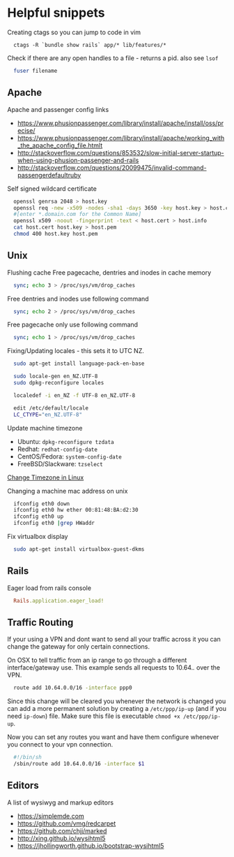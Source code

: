 # Helpful snippets

Creating ctags so you can jump to code in vim
```
  ctags -R `bundle show rails` app/* lib/features/*
```

Check if there are any open handles to a file - returns a pid. also see `lsof`
```bash
  fuser filename
```

## Apache

Apache and passenger config links
* https://www.phusionpassenger.com/library/install/apache/install/oss/precise/
* https://www.phusionpassenger.com/library/install/apache/working_with_the_apache_config_file.htmlt
* http://stackoverflow.com/questions/853532/slow-initial-server-startup-when-using-phusion-passenger-and-rails
* http://stackoverflow.com/questions/20099475/invalid-command-passengerdefaultruby

Self signed wildcard certificate

```bash
  openssl genrsa 2048 > host.key
  openssl req -new -x509 -nodes -sha1 -days 3650 -key host.key > host.cert
  #[enter *.domain.com for the Common Name]
  openssl x509 -noout -fingerprint -text < host.cert > host.info
  cat host.cert host.key > host.pem
  chmod 400 host.key host.pem
```


## Unix

Flushing cache
Free pagecache, dentries and inodes in cache memory

```bash
  sync; echo 3 > /proc/sys/vm/drop_caches
```
Free dentries and inodes use following command

```bash
  sync; echo 2 > /proc/sys/vm/drop_caches
```
Free pagecache only use following command

```bash
  sync; echo 1 > /proc/sys/vm/drop_caches
```

Fixing/Updating locales - this sets it to UTC NZ.
```bash
  sudo apt-get install language-pack-en-base

  sudo locale-gen en_NZ.UTF-8
  sudo dpkg-reconfigure locales

  localedef -i en_NZ -f UTF-8 en_NZ.UTF-8

  edit /etc/default/locale
  LC_CTYPE="en_NZ.UTF-8"
```

Update machine timezone
* Ubuntu: `dpkg-reconfigure tzdata`
* Redhat: `redhat-config-date`
* CentOS/Fedora: `system-config-date`
* FreeBSD/Slackware: `tzselect`

[Change Timezone in Linux](http://www.wikihow.com/Change-the-Timezone-in-Linux)

Changing a machine mac address on unix
```bash
  ifconfig eth0 down
  ifconfig eth0 hw ether 00:81:48:BA:d2:30
  ifconfig eth0 up
  ifconfig eth0 |grep HWaddr
```

Fix virtualbox display
```bash
  sudo apt-get install virtualbox-guest-dkms
```

## Rails

Eager load from rails console
```ruby
  Rails.application.eager_load!
```

## Traffic Routing

If your using a VPN and dont want to send all your traffic across it you can change the gateway for only certain connections.

On OSX to tell traffic from an ip range to go through a different interface/gateway use. This example sends all requests to 10.64.*.* over the VPN.
```bash
  route add 10.64.0.0/16 -interface ppp0
```

Since this change will be cleared you whenever the network is changed you can add a more permanent 
solution by creating a `/etc/ppp/ip-up` (and if you need `ip-down`) file. Make sure this file is
executable `chmod +x /etc/ppp/ip-up`.

Now you can set any routes you want and have them configure whenever you connect to your vpn connection.

```bash
  #!/bin/sh
  /sbin/route add 10.64.0.0/16 -interface $1
```

## Editors

A list of wysiwyg and markup editors

* https://simplemde.com
* https://github.com/vmg/redcarpet
* https://github.com/chjj/marked
* http://xing.github.io/wysihtml5
* https://jhollingworth.github.io/bootstrap-wysihtml5
